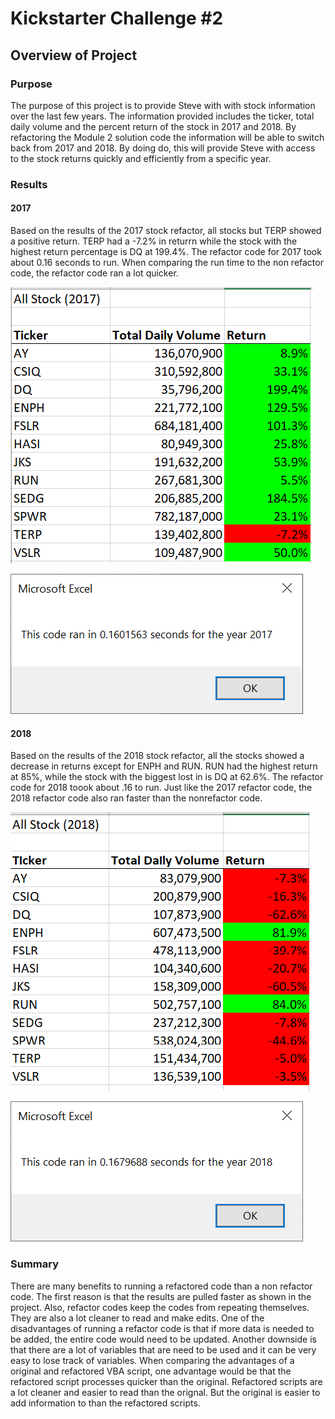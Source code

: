 # Kickstarter Challenge #2
## Overview of Project
### Purpose
The purpose of this project is to provide Steve with with stock information over the last few years. The information provided includes the ticker, total daily volume and the percent return of the stock in 2017 and 2018. By refactoring the Module 2 solution code the information will be able to switch back from 2017 and 2018. By doing do, this will provide Steve with access to the stock returns quickly and efficiently from a specific year.
### Results
#### 2017
Based on the results of the 2017 stock refactor, all stocks but TERP showed a positive return. TERP had a -7.2% in returrn while the stock with the highest return percentage is DQ at 199.4%. The refactor code for 2017 took about 0.16 seconds to run. When comparing the run time to the non refactor code, the refactor code ran a lot quicker.

![2017](https://github.com/ducluu27/Stocks-Analysis/blob/master/Resources/All%20Stock%202017.png)


![2017](https://github.com/ducluu27/Stocks-Analysis/blob/master/Resources/2017%20run%20time.png)

#### 2018
Based on the results of the 2018 stock refactor, all the stocks showed a decrease in returns except for ENPH and RUN. RUN had the highest return at 85%, while the stock with the biggest lost in is DQ at 62.6%. The refactor code for 2018 toook about .16 to run. Just like the 2017 refactor code, the 2018 refactor code also ran faster than the nonrefactor code. 

![2018](https://github.com/ducluu27/Stocks-Analysis/blob/master/Resources/All%20Stock%202018.png)


![2018](https://github.com/ducluu27/Stocks-Analysis/blob/master/Resources/2018%20run%20time.png)
### Summary
There are many benefits to running a refactored code than a non refactor code. The first reason is that the results are pulled faster as shown in the project. Also, refactor codes keep the codes from repeating themselves. They are also a lot cleaner to read and make edits. One of the disadvantages of running a refactor code is that if more data is needed to be added, the entire code would need to be updated. Another downside is that there are a lot of variables that are need to be used and it can be very easy to lose track of variables. When comparing the advantages of a original and refactored VBA script, one advantage would be that the refactored script processes quicker than the original. Refactored scripts are a lot cleaner and easier to read than the orignal. But the original is easier to add information to than the refactored scripts. 
